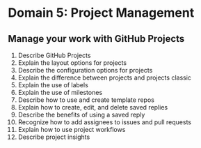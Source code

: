 # Domain 5: Project Management

## Manage your work with GitHub Projects
1. Describe GitHub Projects
1. Explain the layout options for projects
1. Describe the configuration options for projects
1. Explain the difference between projects and projects classic
1. Explain the use of labels
1. Explain the use of milestones
1. Describe how to use and create template repos
1. Explain how to create, edit, and delete saved replies
1. Describe the benefits of using a saved reply
1. Recognize how to add assignees to issues and pull requests
1. Explain how to use project workflows
1. Describe project insights
